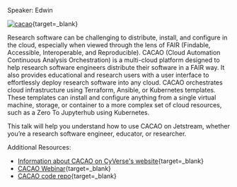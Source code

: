 Speaker: Edwin

[![cacao](https://cyverse.org/sites/default/files/inline-images/cacao%20logo-01.png)](https://cyverse.org/cacao){target=_blank}

Research software can be challenging to distribute, install, and configure in the cloud, especially when viewed through the lens of FAIR (Findable, Accessible, Interoperable, and Reproducible). CACAO (Cloud Automation Continuous Analysis Orchestration) is a multi-cloud platform designed to help research software engineers distribute their software in a FAIR way. It also provides educational and research users with a user interface to effortlessly deploy research software into any cloud. CACAO orchestrates cloud infrastructure using Terraform, Ansible, or Kubernetes templates. These templates can install and configure anything from a single virtual machine, storage, or container to a more complex set of cloud resources, such as a Zero To Jupyterhub using Kubernetes.

This talk will help you understand how to use CACAO on Jetstream, whether you’re a research software engineer, educator, or researcher.

Additional Resources:

- [Information about CACAO on CyVerse's website](https://cyverse.org/cacao){target=_blank}
- [CACAO Webinar](https://cyverse.org/webinar-cacao){target=_blank}
- [CACAO code repo](https://gitlab.com/cyverse/cacao){target=_blank}